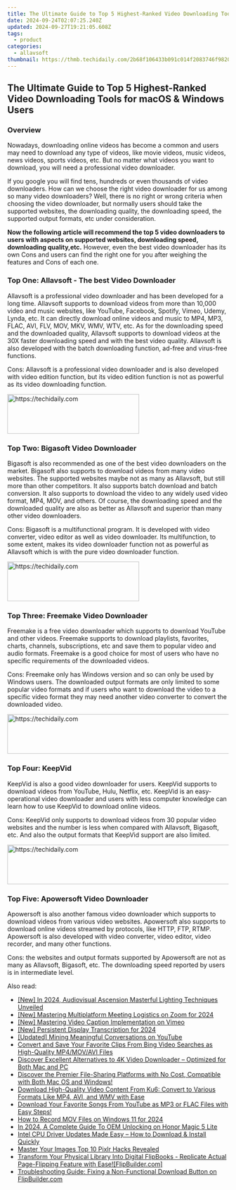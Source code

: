 ```yaml
---
title: The Ultimate Guide to Top 5 Highest-Ranked Video Downloading Tools for macOS & Windows Users
date: 2024-09-24T02:07:25.240Z
updated: 2024-09-27T19:21:05.608Z
tags:
  - product
categories:
  - allavsoft
thumbnail: https://thmb.techidaily.com/2b68f106433b091c014f2083746f9820ace97ab74d68e3b5f340250f5652e1ee.jpg
---
```


## The Ultimate Guide to Top 5 Highest-Ranked Video Downloading Tools for macOS & Windows Users

### Overview

Nowadays, downloading online videos has become a common and users may need to download any type of videos, like movie videos, music videos, news videos, sports videos, etc. But no matter what videos you want to download, you will need a professional video downloader.

If you google you will find tens, hundreds or even thousands of video downloaders. How can we choose the right video downloader for us among so many video downloaders? Well, there is no right or wrong criteria when choosing the video downloader, but normally users should take the supported websites, the downloading quality, the downloading speed, the supported output formats, etc under consideration.

**Now the following article will recommend the top 5 video downloaders to users with aspects on supported websites, downloading speed, downloading quality,etc.** However, even the best video downloader has its own Cons and users can find the right one for you after weighing the features and Cons of each one.

### Top One: Allavsoft - The best Video Downloader

Allavsoft is a professional video downloader and has been developed for a long time. Allavsoft supports to download videos from more than 10,000 video and music websites, like YouTube, Facebook, Spotify, Vimeo, Udemy, Lynda, etc. It can directly download online videos and music to MP4, MP3, FLAC, AVI, FLV, MOV, MKV, WMV, WTV, etc. As for the downloading speed and the downloaded quality, Allavsoft supports to download videos at the 30X faster downloading speed and with the best video quality. Allavsoft is also developed with the batch downloading function, ad-free and virus-free functions.

Cons: Allavsoft is a professional video downloader and is also developed with video edition function, but its video edition function is not as powerful as its video downloading function.

<!-- affiliate ads begin -->
<a href="https://aligracehair.sjv.io/c/5597632/2135356/19272" target="_top" id="2135356">
  <img src="//a.impactradius-go.com/display-ad/19272-2135356" border="0" alt="https://techidaily.com" width="300" height="90"/>
</a>
<img height="0" width="0" src="https://aligracehair.sjv.io/i/5597632/2135356/19272" style="position:absolute;visibility:hidden;" border="0" />
<!-- affiliate ads end -->

### Top Two: Bigasoft Video Downloader

Bigasoft is also recommended as one of the best video downloaders on the market. Bigasoft also supports to download videos from many video websites. The supported websites maybe not as many as Allavsoft, but still more than other competitors. It also supports batch download and batch conversion. It also supports to download the video to any widely used video format, MP4, MOV, and others. Of course, the downloading speed and the downloaded quality are also as better as Allavsoft and superior than many other video downloaders.

Cons: Bigasoft is a multifunctional program. It is developed with video converter, video editor as well as video downloader. Its multifunction, to some extent, makes its video downloader function not as powerful as Allavsoft which is with the pure video downloader function.

<!-- affiliate ads begin -->
<a href="https://aligracehair.sjv.io/c/5597632/1934183/19272" target="_top" id="1934183">
  <img src="//a.impactradius-go.com/display-ad/19272-1934183" border="0" alt="https://techidaily.com" width="300" height="90"/>
</a>
<img height="0" width="0" src="https://aligracehair.sjv.io/i/5597632/1934183/19272" style="position:absolute;visibility:hidden;" border="0" />
<!-- affiliate ads end -->

### Top Three: Freemake Video Downloader

Freemake is a free video downloader which supports to download YouTube and other videos. Freemake supports to download playlists, favorites, charts, channels, subscriptions, etc and save them to popular video and audio formats. Freemake is a good choice for most of users who have no specific requirements of the downloaded videos.

Cons: Freemake only has Windows version and so can only be used by Windows users. The downloaded output formats are only limited to some popular video formats and if users who want to download the video to a specific video format they may need another video converter to convert the downloaded video.

<!-- affiliate ads begin -->
<a href="https://laganoo.pxf.io/c/5597632/1657399/16446" target="_top" id="1657399">
  <img src="//a.impactradius-go.com/display-ad/16446-1657399" border="0" alt="https://techidaily.com" width="728" height="90"/>
</a>
<img height="0" width="0" src="https://laganoo.pxf.io/i/5597632/1657399/16446" style="position:absolute;visibility:hidden;" border="0" />
<!-- affiliate ads end -->

### Top Four: KeepVid

KeepVid is also a good video downloader for users. KeepVid supports to download videos from YouTube, Hulu, Netflix, etc. KeepVid is an easy-operational video downloader and users with less computer knowledge can learn how to use KeepVid to download online videos.

Cons: KeepVid only supports to download videos from 30 popular video websites and the number is less when compared with Allavsoft, Bigasoft, etc. And also the output formats that KeepVid support are also limited.

<!-- affiliate ads begin -->
<a href="https://appsumo.8odi.net/c/5597632/2049390/7443" target="_top" id="2049390">
  <img src="//a.impactradius-go.com/display-ad/7443-2049390" border="0" alt="https://techidaily.com" width="728" height="90"/>
</a>
<img height="0" width="0" src="https://appsumo.8odi.net/i/5597632/2049390/7443" style="position:absolute;visibility:hidden;" border="0" />
<!-- affiliate ads end -->

### Top Five: Apowersoft Video Downloader

Apowersoft is also another famous video downloader which supports to download videos from various video websites. Apowersoft also supports to download online videos streamed by protocols, like HTTP, FTP, RTMP. Apowersoft is also developed with video converter, video editor, video recorder, and many other functions.

Cons: the websites and output formats supported by Apowersoft are not as many as Allavsoft, Bigasoft, etc. The downloading speed reported by users is in intermediate level.

<ins class="adsbygoogle"
     style="display:block"
     data-ad-format="autorelaxed"
     data-ad-client="ca-pub-7571918770474297"
     data-ad-slot="1223367746"></ins>

<ins class="adsbygoogle"
     style="display:block"
     data-ad-client="ca-pub-7571918770474297"
     data-ad-slot="8358498916"
     data-ad-format="auto"
     data-full-width-responsive="true"></ins>

<span class="atpl-alsoreadstyle">Also read:</span>
<div><ul>
<li><a href="https://fox-helps.techidaily.com/new-in-2024-audiovisual-ascension-masterful-lighting-techniques-unveiled/"><u>[New] In 2024, Audiovisual Ascension Masterful Lighting Techniques Unveiled</u></a></li>
<li><a href="https://screen-sharing-recording.techidaily.com/new-mastering-multiplatform-meeting-logistics-on-zoom-for-2024/"><u>[New] Mastering Multiplatform Meeting Logistics on Zoom for 2024</u></a></li>
<li><a href="https://vimeo-videos.techidaily.com/new-mastering-video-caption-implementation-on-vimeo/"><u>[New] Mastering Video Caption Implementation on Vimeo</u></a></li>
<li><a href="https://screen-activity-recording.techidaily.com/new-persistent-display-transcription-for-2024/"><u>[New] Persistent Display Transcription for 2024</u></a></li>
<li><a href="https://youtube-data.techidaily.com/ed-mining-meaningful-conversations-on-youtube/"><u>[Updated] Mining Meaningful Conversations on YouTube</u></a></li>
<li><a href="https://win-help.techidaily.com/convert-and-save-your-favorite-clips-from-bing-video-searches-as-high-quality-mp4movavi-files/"><u>Convert and Save Your Favorite Clips From Bing Video Searches as High-Quality MP4/MOV/AVI Files</u></a></li>
<li><a href="https://win-help.techidaily.com/discover-excellent-alternatives-to-4k-video-downloader-optimized-for-both-mac-and-pc/"><u>Discover Excellent Alternatives to 4K Video Downloader – Optimized for Both Mac and PC</u></a></li>
<li><a href="https://win-help.techidaily.com/discover-the-premier-file-sharing-platforms-with-no-cost-compatible-with-both-mac-os-and-windows/"><u>Discover the Premier File-Sharing Platforms with No Cost, Compatible with Both Mac OS and Windows!</u></a></li>
<li><a href="https://win-help.techidaily.com/download-high-quality-video-content-from-ku6-convert-to-various-formats-like-mp4-avi-and-wmv-with-ease/"><u>Download High-Quality Video Content From Ku6: Convert to Various Formats Like MP4, AVI, and WMV with Ease</u></a></li>
<li><a href="https://win-help.techidaily.com/download-your-favorite-songs-from-youtube-as-mp3-or-flac-files-with-easy-steps/"><u>Download Your Favorite Songs From YouTube as MP3 or FLAC Files with Easy Steps!</u></a></li>
<li><a href="https://screen-mirroring-recording.techidaily.com/how-to-record-mov-files-on-windows-11-for-2024/"><u>How to Record MOV Files on Windows 11 for 2024</u></a></li>
<li><a href="https://unlock-android.techidaily.com/in-2024-a-complete-guide-to-oem-unlocking-on-honor-magic-5-lite-by-drfone-android/"><u>In 2024, A Complete Guide To OEM Unlocking on Honor Magic 5 Lite</u></a></li>
<li><a href="https://win-dash.techidaily.com/intel-cpu-driver-updates-made-easy-how-to-download-and-install-quickly/"><u>Intel CPU Driver Updates Made Easy – How to Download & Install Quickly</u></a></li>
<li><a href="https://extra-information.techidaily.com/master-your-images-top-10-pixlr-hacks-revealed/"><u>Master Your Images Top 10 Pixlr Hacks Revealed</u></a></li>
<li><a href="https://win-help.techidaily.com/transform-your-physical-library-into-digital-flipbooks-replicate-actual-page-flipping-feature-with-easeflipbuildercom/"><u>Transform Your Physical Library Into Digital FlipBooks - Replicate Actual Page-Flipping Feature with Ease![FlipBuilder.com]</u></a></li>
<li><a href="https://win-help.techidaily.com/troubleshooting-guide-fixing-a-non-functional-download-button-on-flipbuildercom/"><u>Troubleshooting Guide: Fixing a Non-Functional Download Button on FlipBuilder.com</u></a></li>
</ul></div>

